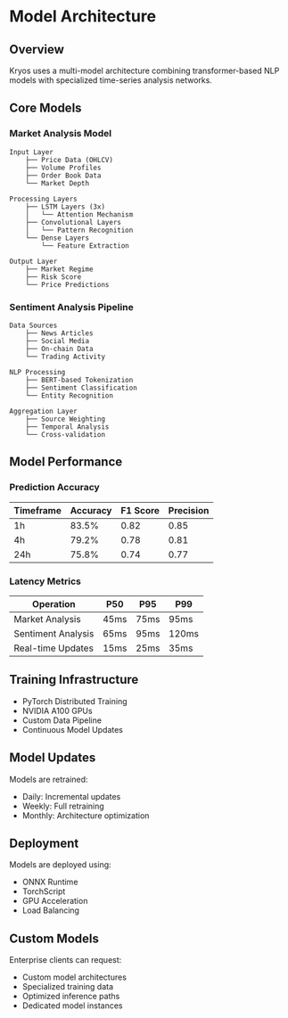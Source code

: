 # Model Architecture

## Overview

Kryos uses a multi-model architecture combining transformer-based NLP models with specialized time-series analysis networks.

## Core Models

### Market Analysis Model

```
Input Layer
    ├── Price Data (OHLCV)
    ├── Volume Profiles
    ├── Order Book Data
    └── Market Depth

Processing Layers
    ├── LSTM Layers (3x)
    │   └── Attention Mechanism
    ├── Convolutional Layers
    │   └── Pattern Recognition
    └── Dense Layers
        └── Feature Extraction

Output Layer
    ├── Market Regime
    ├── Risk Score
    └── Price Predictions
```

### Sentiment Analysis Pipeline

```
Data Sources
    ├── News Articles
    ├── Social Media
    ├── On-chain Data
    └── Trading Activity

NLP Processing
    ├── BERT-based Tokenization
    ├── Sentiment Classification
    └── Entity Recognition

Aggregation Layer
    ├── Source Weighting
    ├── Temporal Analysis
    └── Cross-validation
```

## Model Performance

### Prediction Accuracy

| Timeframe | Accuracy | F1 Score | Precision |
|-----------|----------|----------|-----------|
| 1h        | 83.5%    | 0.82     | 0.85      |
| 4h        | 79.2%    | 0.78     | 0.81      |
| 24h       | 75.8%    | 0.74     | 0.77      |

### Latency Metrics

| Operation          | P50    | P95    | P99    |
|-------------------|--------|---------|---------|
| Market Analysis   | 45ms   | 75ms    | 95ms   |
| Sentiment Analysis| 65ms   | 95ms    | 120ms  |
| Real-time Updates | 15ms   | 25ms    | 35ms   |

## Training Infrastructure

- PyTorch Distributed Training
- NVIDIA A100 GPUs
- Custom Data Pipeline
- Continuous Model Updates

## Model Updates

Models are retrained:
- Daily: Incremental updates
- Weekly: Full retraining
- Monthly: Architecture optimization

## Deployment

Models are deployed using:
- ONNX Runtime
- TorchScript
- GPU Acceleration
- Load Balancing

## Custom Models

Enterprise clients can request:
- Custom model architectures
- Specialized training data
- Optimized inference paths
- Dedicated model instances 